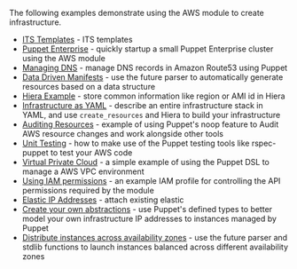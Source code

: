 The following examples demonstrate using the AWS module to create
infrastructure.

* [ITS Templates](its-templates/) - ITS templates
* [Puppet Enterprise](puppet-enterprise/) - quickly startup a small
  Puppet Enterprise cluster using the AWS module
* [Managing DNS](manage-dns/) - manage DNS records in Amazon Route53
  using Puppet
* [Data Driven Manifests](data-driven-manifests/) - use the future
  parser to automatically generate resources based on a data structure
* [Hiera Example](hiera-example/) - store common information like region
  or AMI id in Hiera
* [Infrastructure as YAML](yaml-infrastructure-definition/) - describe an
  entire infrastructure stack in YAML, and use `create_resources` and
  Hiera to build your infrastructure
* [Auditing Resources](audit-security-groups/) - example of using
  Puppet's noop feature to Audit AWS resource changes and work alongside
  other tools
* [Unit Testing](unit-testing) - how to make use of the Puppet testing
  tools like rspec-puppet to test your AWS code
* [Virtual Private Cloud](vpc-example) - a simple example of using the
  Puppet DSL to manage a AWS VPC environment
* [Using IAM permissions](iam-profile) - an example IAM profile for
  controlling the API permissions required by the module
* [Elastic IP Addresses](elastic-ip-addresses/) - attach existing elastic
* [Create your own abstractions](create-your-own-abstractions/) - use
  Puppet's defined types to better model your own infrastructure
  IP addresses to instances managed by Puppet
* [Distribute instances across availability
  zones](distribute-across-az/) - use the future parser and stdlib
  functions to launch instances balanced across different availability
  zones
